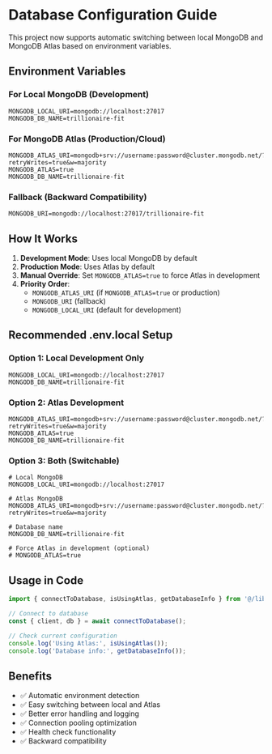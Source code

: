 # Database Configuration Guide

This project now supports automatic switching between local MongoDB and MongoDB Atlas based on environment variables.

## Environment Variables


### For Local MongoDB (Development)
```env
MONGODB_LOCAL_URI=mongodb://localhost:27017
MONGODB_DB_NAME=trillionaire-fit
```

### For MongoDB Atlas (Production/Cloud)
```env
MONGODB_ATLAS_URI=mongodb+srv://username:password@cluster.mongodb.net/?retryWrites=true&w=majority
MONGODB_ATLAS=true
MONGODB_DB_NAME=trillionaire-fit
```

### Fallback (Backward Compatibility)
```env
MONGODB_URI=mongodb://localhost:27017/trillionaire-fit
```

## How It Works

1. **Development Mode**: Uses local MongoDB by default
2. **Production Mode**: Uses Atlas by default
3. **Manual Override**: Set `MONGODB_ATLAS=true` to force Atlas in development
4. **Priority Order**:
   - `MONGODB_ATLAS_URI` (if `MONGODB_ATLAS=true` or production)
   - `MONGODB_URI` (fallback)
   - `MONGODB_LOCAL_URI` (default for development)

## Recommended .env.local Setup

### Option 1: Local Development Only
```env
MONGODB_LOCAL_URI=mongodb://localhost:27017
MONGODB_DB_NAME=trillionaire-fit
```

### Option 2: Atlas Development
```env
MONGODB_ATLAS_URI=mongodb+srv://username:password@cluster.mongodb.net/?retryWrites=true&w=majority
MONGODB_ATLAS=true
MONGODB_DB_NAME=trillionaire-fit
```

### Option 3: Both (Switchable)
```env
# Local MongoDB
MONGODB_LOCAL_URI=mongodb://localhost:27017

# Atlas MongoDB
MONGODB_ATLAS_URI=mongodb+srv://username:password@cluster.mongodb.net/?retryWrites=true&w=majority

# Database name
MONGODB_DB_NAME=trillionaire-fit

# Force Atlas in development (optional)
# MONGODB_ATLAS=true
```

## Usage in Code

```typescript
import { connectToDatabase, isUsingAtlas, getDatabaseInfo } from '@/lib/db';

// Connect to database
const { client, db } = await connectToDatabase();

// Check current configuration
console.log('Using Atlas:', isUsingAtlas());
console.log('Database info:', getDatabaseInfo());
```

## Benefits

- ✅ Automatic environment detection
- ✅ Easy switching between local and Atlas
- ✅ Better error handling and logging
- ✅ Connection pooling optimization
- ✅ Health check functionality
- ✅ Backward compatibility
